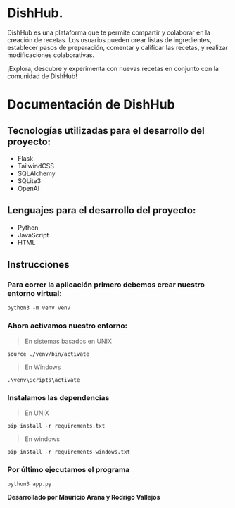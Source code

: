 # DishHub.

DishHub es una plataforma que te permite compartir y colaborar en la creación de recetas. Los usuarios pueden crear listas de ingredientes, establecer pasos de preparación, comentar y calificar las recetas, y realizar modificaciones colaborativas.

¡Explora, descubre y experimenta con nuevas recetas en conjunto con la comunidad de DishHub!

# Documentación de DishHub


## **Tecnologías utilizadas para el desarrollo del proyecto:**
- Flask
- TailwindCSS
- SQLAlchemy
- SQLite3
- OpenAI

## **Lenguajes para el desarrollo del proyecto:**
- Python
- JavaScript
- HTML


## Instrucciones



### Para correr la aplicación primero debemos crear nuestro entorno virtual:

```
python3 -m venv venv
```
### Ahora activamos nuestro entorno:
> En sistemas basados en UNIX
```
source ./venv/bin/activate
```
> En Windows
```
.\venv\Scripts\activate
```
### Instalamos las dependencias

> En UNIX
```
pip install -r requirements.txt
```

> En windows
```
pip install -r requirements-windows.txt
```
### Por último ejecutamos el programa
```
python3 app.py
```


**Desarrollado por Mauricio Arana y Rodrigo Vallejos**
